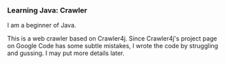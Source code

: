 ### Learning Java: Crawler

I am a beginner of Java.

This is a web crawler based on Crawler4j.
Since Crawler4j's project page on Google Code has some subtle mistakes,
I wrote the code by struggling and gussing. I may put more details later.

